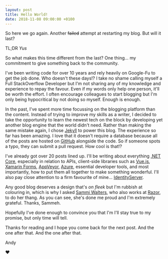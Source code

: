 ```yaml
---
layout: post
title: Hello World!
date: 2018-11-08 09:00:00 +0100
---
```


So here we go again. Another ~~failed~~ attempt at restarting my blog. But will it last?

TL;DR _Yus_

So what makes this time different from the last? One thing... my commitment to give something back to the community. 

I've been writing code for over 10 years and rely heavily on Google-Fu to get the job done. Who doesn't these days!? I take no shame calling myself a Full StackOverflow Developer but I'm not sharing any of my knowledge and experience to repay the favour. Even if my words only help one person, it'll be worth the effort. I often encourage colleagues to start blogging but I'm only being hypocritical by not doing so myself. Enough is enough. 

In the past, I've spent more time focussing on the blogging platform than the content. Instead of trying to improve my skills as a writer, I decided to take the opportunity to learn the newest tech on the block by developing yet another blog engine that the world didn't need. Rather than making the same mistake again, I chose [Jekyll](https://jekyllrb.com) to power this blog. The experience so far has been amazing. I love that it doesn't require a database because all of the posts are hosted on [GitHub](https://github.com/andrewgunn/andrewgunn.co.uk) alongside the code. So if someone spots a typo, they can submit a pull request. How cool is that!?

I've already got over 20 posts lined up. I'll be writing about everything [.NET Core](https://docs.microsoft.com/en-us/dotnet/core/), especially in relation to APIs, client-side libraries such as [Vue.js](https://vuejs.org), [Xamarin Forms](https://docs.microsoft.com/en-us/xamarin/xamarin-forms/), [AppVeyor](https://www.appveyor.com), [Azure](https://azure.microsoft.com/en-gb/), essential developer tools, and most importantly, how to put them all together to make something wonderful. I'll also pay close attention to a firm favourite of mine... [IdentityServer](https://identityserver.io).

Any good blog deserves a design that's _on fleek_ but I'm rubbish at colouring in, which is why I asked [Sammi Walters](https://twitter.com/sammivvalters), who also works at [Razor](https://www.razor.co.uk), to do her thang. As you can see, she's done me proud and I'm extremely grateful. Thanks, Sammeh.  

Hopefully I've done enough to convince you that I'm I'll stay true to my promise, but only time will tell. 

Thanks for reading and I hope you come back for the next post. And the one after that. And the one after that. 

Andy

❤️
